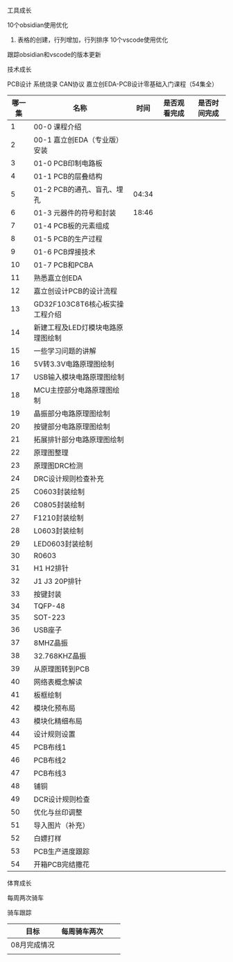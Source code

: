 
工具成长

10个obsidian使用优化
1. 表格的创建，行列增加，行列排序
10个vscode使用优化

跟踪obsidian和vscode的版本更新

技术成长

PCB设计
系统烧录
CAN协议
嘉立创EDA-PCB设计零基础入门课程（54集全）

| 哪一集 | 名称                    | 时间    | 是否观看完成 | 是否时间完成 |
| --- | --------------------- | ----- | ------ | ------ |
| 1   | 00-0 课程介绍             |       |        |        |
| 2   | 00-1 嘉立创EDA（专业版）安装    |       |        |        |
| 3   | 01-0 PCB印制电路板         |       |        |        |
| 4   | 01-1 PCB的层叠结构         |       |        |        |
| 5   | 01-2 PCB的通孔、盲孔、埋孔     | 04:34 |        |        |
| 6   | 01-3 元器件的符号和封装        | 18:46 |        |        |
| 7   | 01-4 PCB板的元素组成        |       |        |        |
| 8   | 01-5 PCB的生产过程         |       |        |        |
| 9   | 01-6 PCB焊接技术          |       |        |        |
| 10  | 01-7 PCB和PCBA         |       |        |        |
| 11  | 熟悉嘉立创EDA              |       |        |        |
| 12  | 嘉立创设计PCB的设计流程         |       |        |        |
| 13  | GD32F103C8T6核心板实操工程介绍 |       |        |        |
| 14  | 新建工程及LED灯模块电路原理图绘制    |       |        |        |
| 15  | 一些学习问题的讲解             |       |        |        |
| 16  | 5V转3.3V电路原理图绘制        |       |        |        |
| 17  | USB输入模块电路原理图绘制        |       |        |        |
| 18  | MCU主控部分电路原理图绘制        |       |        |        |
| 19  | 晶振部分电路原理图绘制           |       |        |        |
| 20  | 按键部分电路原理图绘制           |       |        |        |
| 21  | 拓展排针部分电路原理图绘制         |       |        |        |
| 22  | 原理图整理                 |       |        |        |
| 23  | 原理图DRC检测              |       |        |        |
| 24  | DRC设计规则检查补充           |       |        |        |
| 25  | C0603封装绘制             |       |        |        |
| 26  | C0805封装绘制             |       |        |        |
| 27  | F1210封装绘制             |       |        |        |
| 28  | L0603封装绘制             |       |        |        |
| 29  | LED0603封装绘制           |       |        |        |
| 30  | R0603                 |       |        |        |
| 31  | H1 H2排针               |       |        |        |
| 32  | J1 J3 20P排针           |       |        |        |
| 33  | 按键封装                  |       |        |        |
| 34  | TQFP-48               |       |        |        |
| 35  | SOT-223               |       |        |        |
| 36  | USB座子                 |       |        |        |
| 37  | 8MHZ晶振                |       |        |        |
| 38  | 32.768KHZ晶振           |       |        |        |
| 39  | 从原理图转到PCB             |       |        |        |
| 40  | 网络表概念解读               |       |        |        |
| 41  | 板框绘制                  |       |        |        |
| 42  | 模块化预布局                |       |        |        |
| 43  | 模块化精细布局               |       |        |        |
| 44  | 设计规则设置                |       |        |        |
| 45  | PCB布线1                |       |        |        |
| 46  | PCB布线2                |       |        |        |
| 47  | PCB布线3                |       |        |        |
| 48  | 铺铜                    |       |        |        |
| 49  | DCR设计规则检查             |       |        |        |
| 50  | 优化与丝印调整               |       |        |        |
| 51  | 导入图片（补充）              |       |        |        |
| 52  | 白嫖打样                  |       |        |        |
| 53  | PCB生产进度跟踪             |       |        |        |
| 54  | 开箱PCB完结撒花             |       |        |        |



体育成长

每周两次骑车



骑车跟踪

| 目标      | 每周骑车两次 |     |     |
| ------- | ------ | --- | --- |
| 08月完成情况 |        |     |     |
|         |        |     |     |



